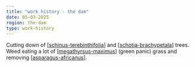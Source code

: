 ```yaml
---
title: "work history - the dam"
date: 05-03-2025
region: the-dam
type: work-history
---
```


Cutting down of [[schinus-terebinthifolia]] and [[schotia-brachypetala]] trees. Weed eating a lot of [[megathyrsus-maximus]] (green panic) grass and removing [[asparagus-africanus]]. 

[//begin]: # "Autogenerated link references for markdown compatibility"
[schinus-terebinthifolia]: ../plants/schinus-terebinthifolia "Schinus Terebinthifolia (Brazilian pepper tree)"
[schotia-brachypetala]: ../plants/schotia-brachypetala "Schotia brachypetala (Drunken Parrot Tree)"
[megathyrsus-maximus]: ../plants/megathyrsus-maximus "Megathyrsus maximus (Guinea grass)"
[asparagus-africanus]: ../plants/asparagus-africanus "Asparagus africanus (Climbing asparagus fern)"
[//end]: # "Autogenerated link references"